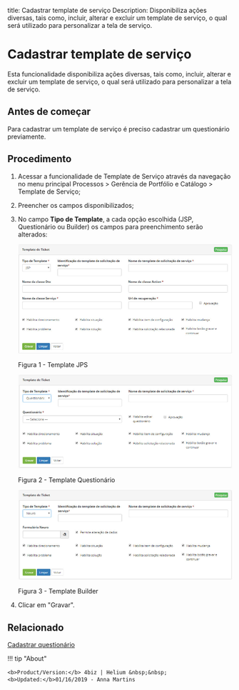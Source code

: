 title: Cadastrar template de serviço
Description: Disponibiliza ações diversas, tais como, incluir, alterar e excluir um template de serviço, o qual será utilizado para personalizar a tela de serviço.
# Cadastrar template de serviço

Esta funcionalidade disponibiliza ações diversas, tais como, incluir, alterar e
excluir um template de serviço, o qual será utilizado para personalizar a tela
de serviço.

Antes de começar
-------------

Para cadastrar um template de serviço é preciso cadastrar um questionário
previamente.

Procedimento
-----------

1.  Acessar a funcionalidade de Template de Serviço através da navegação no
    menu principal Processos \> Gerência de Portfólio e Catálogo \> Template de
    Serviço;

2.  Preencher os campos disponibilizados;

3.  No campo  **Tipo de Template**, a cada opção escolhida (JSP, Questionário ou Builder) os campos para preenchimento serão alterados:

    ![figura1](images/template-1.jpg)

    Figura 1 - Template JPS


    ![figura1](images/template-2.jpg)

    Figura 2 - Template Questionário


    ![figura1](images/template-3.jpg)

    Figura 3 - Template Builder

4.  Clicar em "Gravar".

Relacionado
-----------

[Cadastrar questionário](/pt-br/4biz-helium/platform-administration/questionnaires/questionaires-management/register-questionnaire.html)


<!-- <i class='fa fa-youtube-play  fa-2x' style='color:#97ce17;vertical-align: middle;'> </i> [Video Library](https://www.youtube.com/playlist?list=PLB5qK2uzf2RPUBXWp7r7A0YUQY07qkSrO)'
-->
!!! tip "About"

    <b>Product/Version:</b> 4biz | Helium &nbsp;&nbsp;
    <b>Updated:</b>01/16/2019 - Anna Martins
